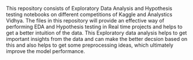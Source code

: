 This repository consists of Exploratory Data Analysis and Hypothesis testing notebooks on different competitions of Kaggle and Analystics Vidhya.
The files in this repository will provide an effective way of performing EDA and Hypothesis testing in Real time projects and helps to get a better intuition
of the data. 
This Exploratory data analysis helps to get important insights from the data and can make the better decsion based on this and also helps to get some preprocessing ideas,
which ultimately improve the model performance.
